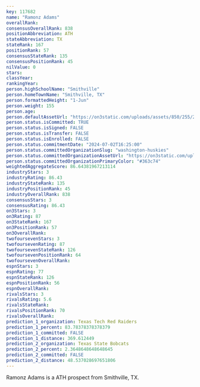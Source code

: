 ```yaml
---
key: 117682
name: "Ramonz Adams"
overallRank: 
consensusOverallRank: 838
positionAbbreviation: ATH
stateAbbreviation: TX
stateRank: 167
positionRank: 57
consensusStateRank: 135
consensusPositionRank: 45
nilValue: 0
stars: 
classYear: 
rankingYear: 
person.highSchoolName: "Smithville"
person.homeTownName: "Smithville, TX"
person.formattedHeight: "1-Jun"
person.weight: 155
person.age: 
person.defaultAssetUrl: "https://on3static.com/uploads/assets/850/255/255850.png"
person.status.isCommitted: TRUE
person.status.isSigned: FALSE
person.status.isTransfer: FALSE
person.status.isEnrolled: FALSE
person.status.commitmentDate: "2024-07-02T16:25:00"
person.status.committedOrganizationSlug: "washington-huskies"
person.status.committedOrganizationAssetUrl: "https://on3static.com/uploads/assets/343/150/150343.svg"
person.status.committedOrganizationPrimaryColor: "#363c74"
weightedAggregateScore: 86.64381967213114
industryStars: 3
industryRating: 86.43
industryStateRank: 135
industryPositionRank: 45
industryOverallRank: 838
consensusStars: 3
consensusRating: 86.43
on3Stars: 3
on3Rating: 87
on3StateRank: 167
on3PositionRank: 57
on3OverallRank: 
twofoursevenStars: 3
twofoursevenRating: 87
twofoursevenStateRank: 126
twofoursevenPositionRank: 64
twofoursevenOverallRank: 
espnStars: 3
espnRating: 77
espnStateRank: 126
espnPositionRank: 56
espnOverallRank: 
rivalsStars: 3
rivalsRating: 5.6
rivalsStateRank: 
rivalsPositionRank: 70
rivalsOverallRank: 
prediction_1_organization: Texas Tech Red Raiders
prediction_1_percent: 83.78378378378379
prediction_1_committed: FALSE
prediction_1_distance: 369.612449
prediction_2_organization: Texas State Bobcats
prediction_2_percent: 2.3648648648648645
prediction_2_committed: FALSE
prediction_2_distance: 48.537028697651806
---
```

Ramonz Adams is a ATH prospect from Smithville, TX.